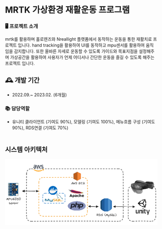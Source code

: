 



# MRTK 가상환경 재활운동 프로그램
### 🖥️ 프로젝트 소개
mrtk를 활용하며 홀로렌즈와 Nreallight 플랫폼에서 동작하는 운동을 통한 재활치료 
프로젝트 입니다. hand tracking을 활용하여 UI를 동작하고 mpu센서를 활용하여 
움직임을 감지합니다.  또한 올바른 자세로 운동할 수 있도록 가이드와 목표지점을 
설정해주며 가상공간을 활용하여 사용자가 언제 어디서나 간단한 운동을 즐길 수 있도록 
해주는 프로젝트 입니다. 
<br>

## 🕰️ 개발 기간
 * 2022.09.~ 2023.02. (6개월)

### 📚 담당역할
 - 유니티 클라이언트 (기여도 90%), 모델링 (기여도 100%), 메뉴흐름 구성 (기여도 90%), RDS연결 (기여도 70%)
<br><br>
## 시스템 아키텍처

<img src = "https://github.com/kevinbj0/image/blob/main/%ED%99%80%EB%A1%9C%EB%A0%8C%EC%A6%88%EC%95%84%ED%82%A4%ED%85%8D%EC%B2%98.png?raw=true">



